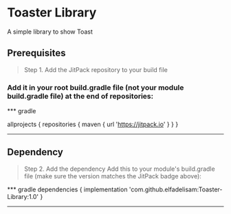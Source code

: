 # Toaster Library
A simple library to show Toast

## Prerequisites

> Step 1. Add the JitPack repository to your build file 

### Add it in your root build.gradle file (not your module build.gradle file) at the end of repositories:

*** gradle

allprojects {
		repositories {
			maven { url 'https://jitpack.io' }
		}
	}
***
## Dependency
  
 > Step 2. Add the dependency
 > Add this to your module's build.gradle file (make sure the version matches the JitPack badge above):
 
*** gradle 
	dependencies {
	        implementation 'com.github.elfadelisam:Toaster-Library:1.0'
	}
***

